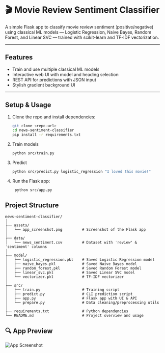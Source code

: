 # 🎬 Movie Review Sentiment Classifier

A simple Flask app to classify movie review sentiment (positive/negative) using classical ML models — Logistic Regression, Naive Bayes, Random Forest, and Linear SVC — trained with scikit-learn and TF-IDF vectorization.

---

## Features

- Train and use multiple classical ML models  
- Interactive web UI with model and heading selection  
- REST API for predictions with JSON input  
- Stylish gradient background UI  

---

## Setup & Usage

1. Clone the repo and install dependencies:

   ```bash
   git clone <repo-url>
   cd news-sentiment-classifier
   pip install -r requirements.txt
   ```
2. Train models

   ```bash
   python src/train.py
   ```
3. Predict 

   ```bash
   python src/predict.py logistic_regression "I loved this movie!"
   ```
4. Run the Flask app:

   ```bash
    python src/app.py
    ```
## Project Structure
```
news-sentiment-classifier/
│
├── assets/
│   └── app_screenshot.png         # Screenshot of the Flask app
│
├── data/
│   └── news_sentiment.csv         # Dataset with 'review' & 'sentiment' columns
│
├── model/
│   ├── logistic_regression.pkl    # Saved Logistic Regression model
│   ├── naive_bayes.pkl            # Saved Naive Bayes model
│   ├── random_forest.pkl          # Saved Random Forest model
│   ├── linear_svc.pkl             # Saved Linear SVC model
│   └── vectorizer.pkl             # TF-IDF vectorizer
│
├── src/
│   ├── train.py                   # Training script
│   ├── predict.py                 # CLI prediction script
│   ├── app.py                     # Flask app with UI & API
│   └── prepare.py                 # Data cleaning/preprocessing utils
│
├── requirements.txt               # Python dependencies
└── README.md                      # Project overview and usage

```
## 🔍 App Preview

![App Screenshot](./assests/Screenshot%202025-06-28%20130214.png)
